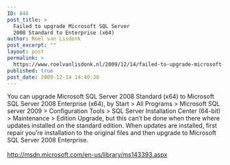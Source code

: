 ```yaml
---
ID: 846
post_title: >
  Failed to upgrade Microsoft SQL Server
  2008 Standard to Enterprise (x64)
author: Roel van Lisdonk
post_excerpt: ""
layout: post
permalink: >
  https://www.roelvanlisdonk.nl/2009/12/14/failed-to-upgrade-microsoft-sql-server-2008-standard-to-enterprise-x64/
published: true
post_date: 2009-12-14 14:40:30
---
```

<p>You can upgrade Microsoft SQL Server 2008 Standard (x64) to Microsoft SQL Server 2008 Enterprise (x64), by Start &gt; All Programs &gt; Microsoft SQL server 2009 &gt; Configuration Tools &gt; SQL Server Installation Center (64-bit) &gt; Maintenance &gt; Edition Upgrade, but this can’t be done when there where updates installed on the standard edition. When updates are installed, first repair you’re installation to the original files and then upgrade to Microsoft SQL Server 2008 Enterprise.&#160; <br />    <br /><a title="http://msdn.microsoft.com/en-us/library/ms143393.aspx" href="http://msdn.microsoft.com/en-us/library/ms143393.aspx">http://msdn.microsoft.com/en-us/library/ms143393.aspx</a></p>